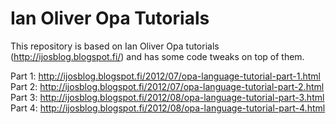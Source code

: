 Ian Oliver Opa Tutorials
========================

This repository is based on Ian Oliver Opa tutorials (http://ijosblog.blogspot.fi/) and has some code tweaks on top of them.

Part 1: http://ijosblog.blogspot.fi/2012/07/opa-language-tutorial-part-1.html
Part 2: http://ijosblog.blogspot.fi/2012/07/opa-language-tutorial-part-2.html
Part 3: http://ijosblog.blogspot.fi/2012/08/opa-language-tutorial-part-3.html
Part 4: http://ijosblog.blogspot.fi/2012/08/opa-language-tutorial-part-4.html